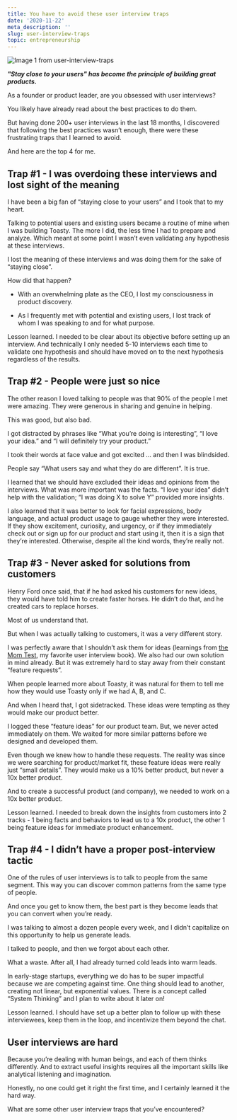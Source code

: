 ```yaml
---
title: You have to avoid these user interview traps
date: '2020-11-22'
meta_description: ''
slug: user-interview-traps
topic: entrepreneurship
---
```


<img src="/images/blog/user-interview-traps-1.png" alt="Image 1 from user-interview-traps" class="cover-image" />

***"Stay close to your users" has become the principle of building great products.***

As a founder or product leader, are you obsessed with user interviews?

You likely have already read about the best practices to do them.

But having done 200+ user interviews in the last 18 months, I discovered that following the best practices wasn’t enough, there were these frustrating traps that I learned to avoid.

And here are the top 4 for me.

## Trap #1 - I was overdoing these interviews and lost sight of the meaning

I have been a big fan of “staying close to your users” and I took that to my heart.

Talking to potential users and existing users became a routine of mine when I was building Toasty. The more I did, the less time I had to prepare and analyze. Which meant at some point I wasn’t even validating any hypothesis at these interviews.

I lost the meaning of these interviews and was doing them for the sake of “staying close”.

How did that happen?

- With an overwhelming plate as the CEO, I lost my consciousness in product discovery.

- As I frequently met with potential and existing users, I lost track of whom I was speaking to and for what purpose.

Lesson learned. I needed to be clear about its objective before setting up an interview. And technically I only needed 5-10 interviews each time to validate one hypothesis and should have moved on to the next hypothesis regardless of the results.

## Trap #2 - People were just so nice

The other reason I loved talking to people was that 90% of the people I met were amazing. They were generous in sharing and genuine in helping.

This was good, but also bad.

I got distracted by phrases like “What you’re doing is interesting”, “I love your idea.” and “I will definitely try your product.”

I took their words at face value and got excited … and then I was blindsided.

People say “What users say and what they do are different”. It is true.

I learned that we should have excluded their ideas and opinions from the interviews. What was more important was the facts. “I love your idea” didn’t help with the validation; “I was doing X to solve Y” provided more insights.

I also learned that it was better to look for facial expressions, body language, and actual product usage to gauge whether they were interested. If they show excitement, curiosity, and urgency, or if they immediately check out or sign up for our product and start using it, then it is a sign that they’re interested. Otherwise, despite all the kind words, they’re really not.

## Trap #3 - Never asked for solutions from customers

Henry Ford once said, that if he had asked his customers for new ideas, they would have told him to create faster horses. He didn’t do that, and he created cars to replace horses.

Most of us understand that.

But when I was actually talking to customers, it was a very different story.

I was perfectly aware that I shouldn’t ask them for ideas (learnings from <a href="https://amzn.to/2JZ9AUT">the Mom Test</a>, my favorite user interview book). We also had our own solution in mind already. But it was extremely hard to stay away from their constant “feature requests”.

When people learned more about Toasty, it was natural for them to tell me how they would use Toasty only if we had A, B, and C.

And when I heard that, I got sidetracked. These ideas were tempting as they would make our product better.

I logged these “feature ideas” for our product team. But, we never acted immediately on them. We waited for more similar patterns before we designed and developed them.

Even though we knew how to handle these requests. The reality was since we were searching for product/market fit, these feature ideas were really just “small details”. They would make us a 10% better product, but never a 10x better product.

And to create a successful product (and company), we needed to work on a 10x better product.

Lesson learned. I needed to break down the insights from customers into 2 tracks - 1 being facts and behaviors to lead us to a 10x product, the other 1 being feature ideas for immediate product enhancement.

## Trap #4 - I didn’t have a proper post-interview tactic

One of the rules of user interviews is to talk to people from the same segment. This way you can discover common patterns from the same type of people.

And once you get to know them, the best part is they become leads that you can convert when you’re ready.

I was talking to almost a dozen people every week, and I didn’t capitalize on this opportunity to help us generate leads.

I talked to people, and then we forgot about each other.

What a waste. After all, I had already turned cold leads into warm leads.

In early-stage startups, everything we do has to be super impactful because we are competing against time. One thing should lead to another, creating not linear, but exponential values. There is a concept called “System Thinking” and I plan to write about it later on!

Lesson learned. I should have set up a better plan to follow up with these interviewees, keep them in the loop, and incentivize them beyond the chat.

## User interviews are hard

Because you’re dealing with human beings, and each of them thinks differently. And to extract useful insights requires all the important skills like analytical listening and imagination.

Honestly, no one could get it right the first time, and I certainly learned it the hard way.

What are some other user interview traps that you’ve encountered?

